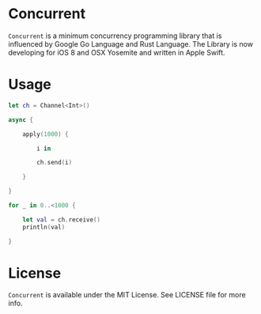 # Concurrent

`Concurrent` is a minimum concurrency programming library that is influenced by Google Go Language and Rust Language.
The Library is now developing for iOS 8 and OSX Yosemite and written in Apple Swift.

# Usage

```swift
let ch = Channel<Int>()

async {

    apply(1000) {

        i in

        ch.send(i)

    }

}

for _ in 0..<1000 {

    let val = ch.receive()
    println(val)

}
```

# License

`Concurrent` is available under the MIT License. See LICENSE file for more info.

